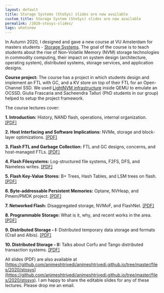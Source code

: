 ```yaml
---
layout: default
title: Storage Systems (StoSys) slides are now available
custom_title: Storage System (StoSys) slides are now available
permalink: /2020-stosys-slides/
tags: whatsnew
---
```


In Autumn 2020, I designed and gave a new course at VU Amsterdam for masters students - [Storage Systems](https://studiegids.vu.nl/en/2020-2021/courses/XM_0092). The goal of the course is to teach students about the rise of Non-Volatile Memory (NVM) storage technologies in commodity computing, their impact on system design (architecture, operating system), distributed systems, storage services, and application designs.

**Course project:** The course has a project in which students design and implement an FTL with GC, and a KV store on top of their FTL for an Open-Channel SSD. We used [LightNVM infrastructure](http://lightnvm.io/liblightnvm/index.html) inside QEMU to emulate an OCSSD. Giulia Frascaria and Sacheendra Talluri (PhD students in our group) helped to setup the project framework. 

The course lectures cover: 

  **1. Introduction:** History, NAND flash, operations, internal organization. [[PDF]](https://github.com/animeshtrivedi/animeshtrivedi.github.io/raw/master/files/2020/stosys/2020-stosys-lecture1-introduction.pdf)

  **2. Host Interfacing and Software Implications:** NVMe, storage and block-layer optimizations. [[PDF]](https://github.com/animeshtrivedi/animeshtrivedi.github.io/raw/master/files/2020/stosys/2020-stosys-lecture2-host-interfacing.pdf) 

  **3. Flash FTL and Garbage Collection:** FTL and GC designs, concerns, and host-managed FTLs. [[PDF]](https://github.com/animeshtrivedi/animeshtrivedi.github.io/raw/master/files/2020/stosys/2020-stosys-lecture3-ftl-gc.pdf)

  **4. Flash Filesystems:** Log-structured file systems, F2FS, DFS, and Nameless writes. [[PDF]](https://github.com/animeshtrivedi/animeshtrivedi.github.io/raw/master/files/2020/stosys/2020-stosys-lecture4-fs.pdf)

  **5. Flash Key-Value Stores:** B+ Trees, Hash Tables, and LSM trees on flash. [[PDF]](https://github.com/animeshtrivedi/animeshtrivedi.github.io/raw/master/files/2020/stosys/2020-stosys-lecture5-kv.pdf)

  **6. Byte-addressable Persistent Memories:** Optane, NVHeap, and Pmem/PMDK project. [[PDF]](https://github.com/animeshtrivedi/animeshtrivedi.github.io/raw/master/files/2020/stosys/2020-stosys-lecture6-pmem.pdf)

  **7. Networked Flash:** Disaggregated storage, NVMoF, and FlashNet. [[PDF]](https://github.com/animeshtrivedi/animeshtrivedi.github.io/raw/master/files/2020/stosys/2020-stosys-lecture7-networked-flash.pdf)

  **8. Programmable Storage:** What is it, why, and recent works in the area. [[PDF]](https://github.com/animeshtrivedi/animeshtrivedi.github.io/raw/master/files/2020/stosys/2020-stosys-lecture8-programmable-storage.pdf)

  **9. Distributed Storage - I:** Distributed temporary data storage and formats (Crail and Albis). [[PDF]](https://github.com/animeshtrivedi/animeshtrivedi.github.io/raw/master/files/2020/stosys/2020-stosys-lecture9-distributed-storage-1.pdf)

  **10. Distributed Storage - II:** Talks about Corfu and Tango distributed transaction systems. [[PDF]](https://github.com/animeshtrivedi/animeshtrivedi.github.io/raw/master/files/2020/stosys/2020-stosys-lecture10-distributed-storage-2.pdf)


All slides (PDF) are also available at [https://github.com/animeshtrivedi/animeshtrivedi.github.io/tree/master/files/2020/stosys](https://github.com/animeshtrivedi/animeshtrivedi.github.io/tree/master/files/2020/stosys). I am happy to share the editable slides for any of these lectures. Please drop me an email.
